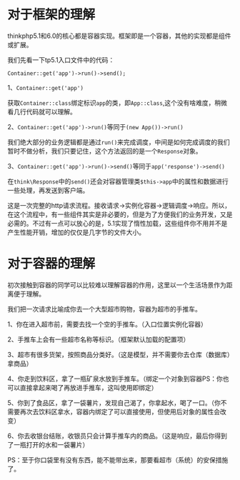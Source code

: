 # 对于框架的理解
thinkphp5.1和6.0的核心都是容器实现。框架即是一个容器，其他的实现都是组件或扩展。

我们先看一下tp5.1入口文件中的代码：
```
Container::get('app')->run()->send();
```
1、`Container::get('app')`

获取`Container::class`绑定标识`app`的类，即`App::class`,这个没有啥难度，稍微看几行代码就可以理解。

2、`Container::get('app')->run()`等同于`(new App())->run()`

我们绝大部分的业务逻辑都是通过`run()`来完成调度，中间是如何完成调度的我们暂时不做分析，我们只要记住，这个方法返回的是一个`Response`对象。

3、`Container::get('app')->run()->send()`等同于`app('response')->send()`

在`think\Response`中的`send()`还会对容器管理类`$this->app`中的属性和数据进行一些处理，再发送到客户端。

这是一次完整的http请求流程。接收请求->实例化容器->逻辑调度->响应。所以，在这个流程中，有一些组件其实是非必要的，但是为了方便我们的业务开发，又是必需的。不过有一点可以放心的是，5.1实现了惰性加载，这些组件你不用并不是产生性能开销，增加的仅仅是几字节的文件大小。

# 对于容器的理解
初次接触到容器的同学可以比较难以理解容器的作用，这里以一个生活场景作为距离便于理解。

我们把一次请求比喻成你去一个大型超市购物，容器为超市的手推车。

1、你在进入超市前，需要去找一个空的手推车。（入口位置实例化容器）

2、手推车上会有一些超市名称等标识。（框架默认加载的配置项）

3、超市有很多货架，按照商品分类好。（这是模型，并不需要你去仓库（数据库）拿商品）

4、你走到饮料区，拿了一瓶矿泉水放到手推车。（绑定一个对象到容器PS：你也可以直接拿起来喝了再放进手推车，这叫使用即绑定）

5、你到了食品区，拿了一袋薯片，发现自己渴了，你拿起水，喝了一口。（你不需要再次去饮料区拿水，容器内绑定了可以直接使用，但使用后对象的属性会改变）

6、你去收银台结账，收银员只会计算手推车内的商品。（这是响应，最后你得到了一瓶打开的水和一袋薯片）

PS：至于你口袋里有没有东西，能不能带出来，那要看超市（系统）的安保措施了。